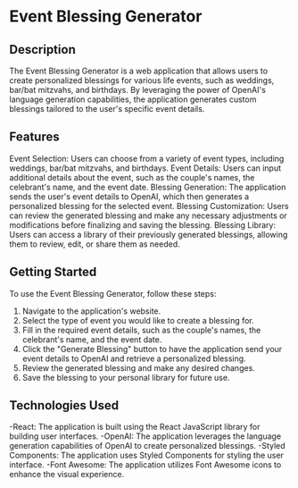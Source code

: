 
# Event Blessing Generator

## Description
The Event Blessing Generator is a web application that allows users to create personalized blessings for various life events, such as weddings, bar/bat mitzvahs, and birthdays. By leveraging the power of OpenAI's language generation capabilities, the application generates custom blessings tailored to the user's specific event details.

## Features
Event Selection: Users can choose from a variety of event types, including weddings, bar/bat mitzvahs, and birthdays.
Event Details: Users can input additional details about the event, such as the couple's names, the celebrant's name, and the event date.
Blessing Generation: The application sends the user's event details to OpenAI, which then generates a personalized blessing for the selected event.
Blessing Customization: Users can review the generated blessing and make any necessary adjustments or modifications before finalizing and saving the blessing.
Blessing Library: Users can access a library of their previously generated blessings, allowing them to review, edit, or share them as needed.

## Getting Started
To use the Event Blessing Generator, follow these steps:

1. Navigate to the application's website.
2. Select the type of event you would like to create a blessing for.
3. Fill in the required event details, such as the couple's names, the celebrant's name, and the event date.
4. Click the "Generate Blessing" button to have the application send your event details to OpenAI and retrieve a personalized blessing.
5. Review the generated blessing and make any desired changes.
6. Save the blessing to your personal library for future use.

## Technologies Used
-React: The application is built using the React JavaScript library for building user interfaces.
-OpenAI: The application leverages the language generation capabilities of OpenAI to create personalized blessings.
-Styled Components: The application uses Styled Components for styling the user interface.
-Font Awesome: The application utilizes Font Awesome icons to enhance the visual experience.

